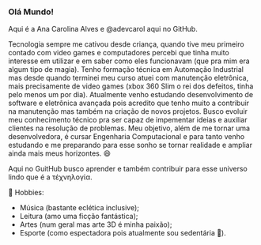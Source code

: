 ### Olá Mundo! 
Aqui é a Ana Carolina Alves e @adevcarol aqui no GitHub.

Tecnologia sempre me cativou desde criança, quando tive meu primeiro contado com video games e computadores percebi que tinha muito interesse em utilizar e em saber como eles funcionavam (que pra mim era algum tipo de magia). Tenho formação técnica em Automação Industrial mas desde quando terminei meu curso atuei com manutenção eletrônica, mais precisamente de video games (xbox 360 Slim o rei dos defeitos, tinha pelo menos um por dia). Atualmente venho estudando desenvolvimento de software e eletrônica avançada pois acredito que tenho muito a contribuir na manutenção mas também na criação de novos projetos.
Busco evoluir meu conhecimento técnico pra ser capaz de impementar ideias e auxiliar clientes na resolução de problemas. Meu objetivo, além de me tornar uma desenvolvedora, é cursar Engenharia Computacional e para tanto venho estudando e me preparando para esse sonho se tornar realidade e ampliar ainda mais meus horizontes. 😄

Aqui no GuitHub busco aprender e também contribuir para esse universo lindo que é a τέχνηλογία.

🌼 Hobbies:
- Música (bastante eclética inclusive); 
- Leitura (amo uma ficção fantástica);
- Artes (num geral mas arte 3D é minha paixão);
- Esporte (como espectadora pois atualmente sou sedentária 👀).

<!---
adevcarol/adevcarol is a ✨ special ✨ repository because its `README.md` (this file) appears on your GitHub profile.
You can click the Preview link to take a look at your changes.
--->
